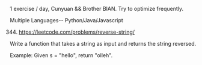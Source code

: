 1 exercise / day, Cunyuan && Brother BIAN. Try to optimize frequently.

Multiple Languages-- Python/Java/Javascript

344. https://leetcode.com/problems/reverse-string/

Write a function that takes a string as input and returns the string reversed.

Example: Given s = "hello", return "olleh".
